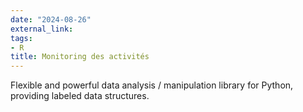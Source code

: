 ```yaml
---
date: "2024-08-26"
external_link: 
tags:
- R
title: Monitoring des activités
---
```


Flexible and powerful data analysis / manipulation library for Python, providing labeled data structures.

<!--more-->
